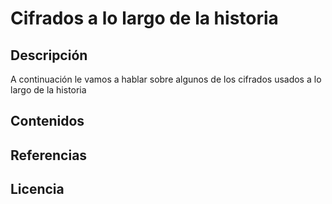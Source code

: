 # Cifrados a lo largo de la historia
## Descripción
A continuación le vamos a hablar sobre algunos de los cifrados usados a lo largo de la historia


## Contenidos

## Referencias


## Licencia

